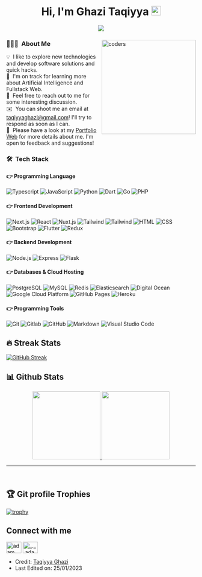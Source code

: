 <h1 align="center">Hi, I'm Ghazi Taqiyya <img src = "https://raw.githubusercontent.com/MartinHeinz/MartinHeinz/master/wave.gif" style="width: 25px;"> </h1></h1>
<p align="center">
  <a href="https://github.com/DenverCoder1/readme-typing-svg"><img src="https://readme-typing-svg.herokuapp.com?lines=Software%20Engineer;Full+Stack+Web+Developer;Always%20learning%20new%20things&center=true&width=500&height=50"></a>

</p>
<!-- <p align="center"> <img src="https://komarev.com/ghpvc/?username=candida18&label=Profile%20views&color=0e75b6&style=plastic" alt="candida18" /> </p> -->

<div><img align="right" style="width: 250px;" src="https://github.com/Adam-pw/Adam-pw/blob/main/animation_500_kxa883sd.gif" alt="coders" /></p>

### 👨🏻‍💻 &nbsp;About Me

💡 &nbsp;I like to explore new technologies and develop software solutions and quick hacks.\
🌱 &nbsp;I'm on track for learning more about Artificial Intelligence and Fullstack Web.\
💬 &nbsp;Feel free to reach out to me for some interesting discussion.\
✉️ &nbsp;You can shoot me an email at taqiyyaghazi@gmail.com! I'll try to respond as soon as I can.\
📄 &nbsp;Please have a look at my [Portfolio Web](https://taqiyyaghazi.com/) for more details about me. I'm open to feedback and suggestions!

### 🛠 &nbsp;Tech Stack
#### 👉 Programming Language
![Typescript](	https://img.shields.io/badge/Typescript-007acc?style=for-the-badge&logo=typescript&logoColor=white)
![JavaScript](	https://img.shields.io/badge/JavaScript-F7DF1E?style=for-the-badge&logo=javascript&logoColor=black)
![Python](https://img.shields.io/badge/Python-14354C?style=for-the-badge&logo=python&logoColor=white)
![Dart](	https://img.shields.io/badge/Dart-042B59?style=for-the-badge&logo=dart&logoColor=white)
![Go](https://img.shields.io/badge/Go-00ADD8?style=for-the-badge&logo=go&logoColor=white)
![PHP](https://img.shields.io/badge/PHP-%23777BB4.svg?style=for-the-badge&logo=php&logoColor=white)
#### 👉 Frontend Development
![Next.js](https://img.shields.io/badge/Next.js-20232A?style=for-the-badge&logo=nextdotjs&logoColor=white)
![React](https://img.shields.io/badge/React-20232A?style=for-the-badge&logo=react&logoColor=61DAFB)
![Nuxt.js](https://img.shields.io/badge/Nuxt-20232A?style=for-the-badge&logo=nuxt&logoColor=00DC82)
![Tailwind](https://img.shields.io/badge/Tailwind_CSS-38B2AC?style=for-the-badge&logo=tailwind-css&logoColor=white)
![Tailwind](https://img.shields.io/badge/Storybook-FF4785?style=for-the-badge&logo=storybook&logoColor=white)
![HTML](https://img.shields.io/badge/HTML5-E34F26?style=for-the-badge&logo=html5&logoColor=white)
![CSS](https://img.shields.io/badge/CSS3-1572B6?style=for-the-badge&logo=css3&logoColor=white)
![Bootstrap](https://img.shields.io/badge/Bootstrap-563D7C?style=for-the-badge&logo=bootstrap&logoColor=white)
![Flutter](https://img.shields.io/badge/Flutter-02569B?style=for-the-badge&logo=flutter&logoColor=white)
![Redux](https://img.shields.io/badge/Redux-764ABC?style=for-the-badge&logo=redux&logoColor=white)
#### 👉 Backend Development
![Node.js](https://img.shields.io/badge/Node.js-43853D?style=for-the-badge&logo=node.js&logoColor=white)
![Express](https://img.shields.io/badge/Express-20232A?style=for-the-badge&logo=express&logoColor=white)
![Flask](https://img.shields.io/badge/Flask-20232A?style=for-the-badge&logo=flask&logoColor=white)
#### 👉 Databases & Cloud Hosting
![PostgreSQL](https://img.shields.io/badge/PostgreSQL-4169E1?style=for-the-badge&logo=postgresql&logoColor=white)
![MySQL](https://img.shields.io/badge/MySQL-00000F?style=for-the-badge&logo=mysql&logoColor=white)
![Redis](https://img.shields.io/badge/Redis-FF4438?style=for-the-badge&logo=redis&logoColor=white)
![Elasticsearch](https://img.shields.io/badge/Elasticsearch-005571?style=for-the-badge&logo=elasticsearch&logoColor=white)
![Digital Ocean](https://img.shields.io/badge/Digital%20Ocean-0080FF?style=for-the-badge&logo=digitalocean&logoColor=white)
![Google Cloud Platform](https://img.shields.io/badge/Google%20Cloud%20Platform-4285F4?style=for-the-badge&logo=googlecloud&logoColor=white)
![GitHub Pages](https://img.shields.io/badge/GitHub-100000?style=for-the-badge&logo=github&logoColor=white)
![Heroku](https://img.shields.io/badge/Heroku-430098?style=for-the-badge&logo=heroku&logoColor=white)
#### 👉 Programming Tools
![Git](https://img.shields.io/badge/-Git-05122A?style=for-the-badge&logo=git&logoColor=white)
![Gitlab](https://img.shields.io/badge/GitLab-330F63?style=for-the-badge&logo=gitlab&logoColor=white)
![GitHub](https://img.shields.io/badge/GitHub-100000?style=for-the-badge&logo=github&logoColor=white)
![Markdown](https://img.shields.io/badge/Markdown-000000?style=for-the-badge&logo=markdown&logoColor=white)
![Visual Studio Code](https://img.shields.io/badge/-Visual%20Studio%20Code-05122A?style=for-the-badge&logo=visual-studio-code&logoColor=007ACC)


## 🔥 Streak Stats
[![GitHub Streak](https://github-readme-streak-stats.herokuapp.com?user=taqiyyaghazi&theme=monokai&hide_border=true&date_format=M%20j%5B%2C%20Y%5D)](https://git.io/streak-stats)

## 📊 Github Stats
<p align="center">
<a href="https://github.com/AVS1508">
  <img height="180em" src="https://github-readme-stats-eight-theta.vercel.app/api?username=taqiyyaghazi&show_icons=true&theme=monokai&include_all_commits=true&count_private=true"/>
  <img height="180em" src="https://github-readme-stats-eight-theta.vercel.app/api/top-langs/?username=taqiyyaghazi&layout=compact&langs_count=8&theme=monokai"/>
</a>
</p>
  

----
<br/>

## :trophy: Git profile Trophies
[![trophy](https://github-profile-trophy.vercel.app/?username=taqiyyaghazi&theme=onedark)](https://github.com/ryo-ma/github-profile-trophy)

## Connect with me
<p align="left">
  <a href="https://www.linkedin.com/in/taqiyya-ghazi/" target="blank"><img align="center"
      src="https://raw.githubusercontent.com/rahuldkjain/github-profile-readme-generator/master/src/images/icons/Social/linked-in-alt.svg"
      alt="adam pithewan" height="30" width="40" /></a>
  <a href="https://www.instagram.com/zi.taqiy/" target="blank"><img align="center"
      src="https://raw.githubusercontent.com/rahuldkjain/github-profile-readme-generator/master/src/images/icons/Social/instagram.svg"
      alt="_._.adam._" height="30" width="40" /></a>

</p>

- Credit: [Taqiyya Ghazi](https://github.com/taqiyyaghazi)
- Last Edited on: 25/01/2023
